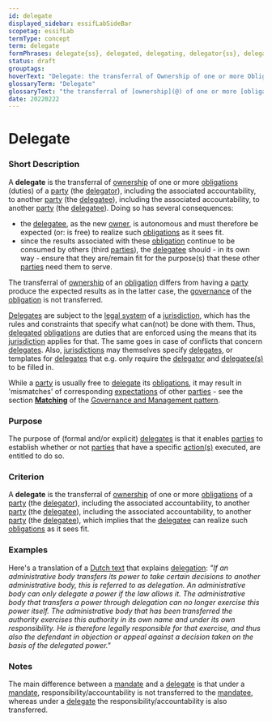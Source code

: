 ```yaml
---
id: delegate
displayed_sidebar: essifLabSideBar
scopetag: essifLab
termType: concept
term: delegate
formPhrases: delegate{ss}, delegated, delegating, delegator{ss}, delegatee{ss}
status: draft
grouptags:
hoverText: "Delegate: the transferral of Ownership of one or more Obligations of a Party (the Delegator), including the associated accountability, to another Party (the Delegatee), which implies that the Delegatee can realize such Obligations as it sees fit."
glossaryTerm: "Delegate"
glossaryText: "the transferral of [ownership](@) of one or more [obligation](@) of a [party](@) (the [delegator](delegate@)), including the associated accountability, to another [party](@) (the [delegatee](delegate@))), which implies that the [delegatee](delegate@) can realize such [obligation](@) as it sees fit."
date: 20220222
---
```


# Delegate


### Short Description

A **delegate** is the transferral of [ownership](@) of one or more [obligations](@) (duties) of a [party](@) (the [delegator](delegate@)), including the associated accountability, to another [party](@) (the [delegatee](delegate@)), including the associated accountability, to another [party](@) (the [delegatee](delegate@)). Doing so has several consequences:

- the [delegatee](delegate@), as the new [owner](@), is autonomous and must therefore be expected (or: is free) to realize such [obligations](@) as it sees fit.
- since the results associated with these [obligation](@) continue to be consumed by others (third [parties](@)), the [delegatee](delegate@) should - in its own way - ensure that they are/remain fit for the purpose(s) that these other [parties](@) need them to serve.

The transferral of [ownership](@) of an [obligation](@) differs from having a [party](@) produce the expected results as in the latter case, the [governance](@) of the [obligation](@) is not transferred.

[Delegates](@) are subject to the [legal system](@) of a [jurisdiction](@), which has the rules and constraints that specify what can(not) be done with them. Thus, [delegated](delegate@) [obligations](@) are duties that are enforced using the means that its [jurisdiction](@) applies for that. The same goes in case of conflicts that concern [delegates](@). Also, [jurisdictions](@) may themselves specify [delegates](@), or templates for [delegates](@) that e.g. only require the [delegator](delegate@) and [delegatee(s)](delegate@) to be filled in.

While a [party](@) is usually free to [delegate](@) its [obligations](@), it may result in 'mismatches' of corresponding [expectations](@) of other [parties](@) - see the section **[Matching](pattern-governance-and-management#matching)** of the [Governance and Management pattern](pattern-governance-and-management@).


### Purpose

The purpose of (formal and/or explicit) [delegates](@) is that it enables [parties](@) to establish whether or not [parties](@) that have a specific [action(s)](@) executed, are entitled to do so.

### Criterion

A **delegate** is the transferral of [ownership](@) of one or more [obligations](@) of a [party](@) (the [delegator](delegate@)), including the associated accountability, to another [party](@) (the [delegatee](delegate@)), including the associated accountability, to another [party](@) (the [delegatee](delegate@)), which implies that the [delegatee](delegate@) can realize such [obligations](@) as it sees fit.

### Examples

Here's a translation of a [Dutch text](https://www.vijverbergadvocaten.nl/bestuursrecht/algemeen-bestuursrecht/mandaat-delegatie-en-volmacht) that explains [delegation](delegate@): *"If an administrative body transfers its power to take certain decisions to another administrative body, this is referred to as delegation. An administrative body can only delegate a power if the law allows it. The administrative body that transfers a power through delegation can no longer exercise this power itself. The administrative body that has been transferred the authority exercises this authority in its own name and under its own responsibility. He is therefore legally responsible for that exercise, and thus also the defendant in objection or appeal against a decision taken on the basis of the delegated power."*

### Notes

The main difference between a [mandate](@) and a [delegate](@) is that under a [mandate](@), responsibility/accountability is not transferred to the [mandatee](mandate@), whereas under a [delegate](@) the responsibility/accountability is also transferred.